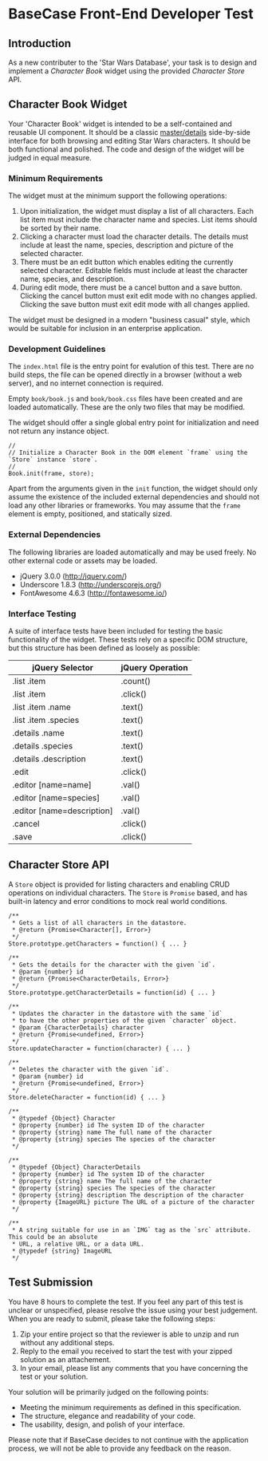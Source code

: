 
# BaseCase Front-End Developer Test


## Introduction

As a new contributer to the 'Star Wars Database', your task is to design and implement a *Character Book*
widget using the provided *Character Store* API.


## Character Book Widget

Your 'Character Book' widget is intended to be a self-contained and reusable UI component. It should be a
classic [master/details][1] side-by-side interface for both browsing and editing Star Wars characters. It
should be both functional and polished. The code and design of the widget will be judged in equal measure.

[1]: https://msdn.microsoft.com/en-us/windows/uwp/controls-and-patterns/master-details


### Minimum Requirements

The widget must at the minimum support the following operations:

1. Upon initialization, the widget must display a list of all characters. Each list item must include
   the character name and species. List items should be sorted by their name.
2. Clicking a character must load the character details. The details must include at least the
   name, species, description and picture of the selected character.
3. There must be an edit button which enables editing the currently selected character. Editable
   fields must include at least the character name, species, and description.
4. During edit mode, there must be a cancel button and a save button. Clicking the cancel button
   must exit edit mode with no changes applied. Clicking the save button must exit edit mode with
   all changes applied.

The widget must be designed in a modern "business casual" style, which would be suitable for inclusion
in an enterprise application.

### Development Guidelines

The `index.html` file is the entry point for evalution of this test. There are no build steps, the file can
be opened directly in a browser (without a web server), and no internet connection is required.

Empty `book/book.js` and `book/book.css` files have been created and are loaded automatically. These are the
only two files that may be modified.

The widget should offer a single global entry point for initialization and need not return any instance object.

```
//
// Initialize a Character Book in the DOM element `frame` using the `Store` instance `store`.
//
Book.init(frame, store);
```

Apart from the arguments given in the `init` function, the widget should only assume the existence of the
included external dependencies and should not load any other libraries or frameworks. You may assume that
the `frame` element is empty, positioned, and statically sized.


### External Dependencies

The following libraries are loaded automatically and may be used freely. No other external code or assets
may be loaded.

* jQuery 3.0.0 (http://jquery.com/)
* Underscore 1.8.3 (http://underscorejs.org/)
* FontAwesome 4.6.3 (http://fontawesome.io/)


### Interface Testing

A suite of interface tests have been included for testing the basic functionality of the widget. These tests
rely on a specific DOM structure, but this structure has been defined as loosely as possible:

| jQuery Selector            | jQuery Operation |
| -------------------------- | ---------------- |
| .list .item                | .count()         |
| .list .item                | .click()         |
| .list .item .name          | .text()          |
| .list .item .species       | .text()          |
| .details .name             | .text()          |
| .details .species          | .text()          |
| .details .description      | .text()          |
| .edit                      | .click()         |
| .editor [name=name]        | .val()           |
| .editor [name=species]     | .val()           |
| .editor [name=description] | .val()           |
| .cancel                    | .click()         |
| .save                      | .click()         |


## Character Store API

A `Store` object is provided for listing characters and enabling CRUD operations on individual characters.
The `Store` is `Promise` based, and has built-in latency and error conditions to mock real world conditions. 


```
/**
 * Gets a list of all characters in the datastore.
 * @return {Promise<Character[], Error>}
 */
Store.prototype.getCharacters = function() { ... }

/**
 * Gets the details for the character with the given `id`.
 * @param {number} id
 * @return {Promise<CharacterDetails, Error>}
 */
Store.prototype.getCharacterDetails = function(id) { ... }

/**
 * Updates the character in the datastore with the same `id`
 * to have the other properties of the given `character` object.
 * @param {CharacterDetails} character
 * @return {Promise<undefined, Error>}
 */
Store.updateCharacter = function(character) { ... }

/**
 * Deletes the character with the given `id`.
 * @param {number} id
 * @return {Promise<undefined, Error>}
 */
Store.deleteCharacter = function(id) { ... }

/**
 * @typedef {Object} Character
 * @property {number} id The system ID of the character
 * @property {string} name The full name of the character
 * @property {string} species The species of the character
 */

/**
 * @typedef {Object} CharacterDetails
 * @property {number} id The system ID of the character
 * @property {string} name The full name of the character
 * @property {string} species The species of the character
 * @property {string} description The description of the character
 * @property {ImageURL} picture The URL of a picture of the character
 */

/**
 * A string suitable for use in an `IMG` tag as the `src` attribute. This could be an absolute
 * URL, a relative URL, or a data URL.
 * @typedef {string} ImageURL
 */
```


## Test Submission

You have 8 hours to complete the test. If you feel any part of this test is unclear or unspecified, please
resolve the issue using your best judgement. When you are ready to submit, please take the following steps:

1. Zip your entire project so that the reviewer is able to unzip and run without any additional steps.
2. Reply to the email you received to start the test with your zipped solution as an attachement.
3. In your email, please list any comments that you have concerning the test or your solution.

Your solution will be primarily judged on the following points:

* Meeting the minimum requirements as defined in this specification.
* The structure, elegance and readability of your code.
* The usability, design, and polish of your interface.

Please note that if BaseCase decides to not continue with the application process, we will not be able to
provide any feedback on the reason.

